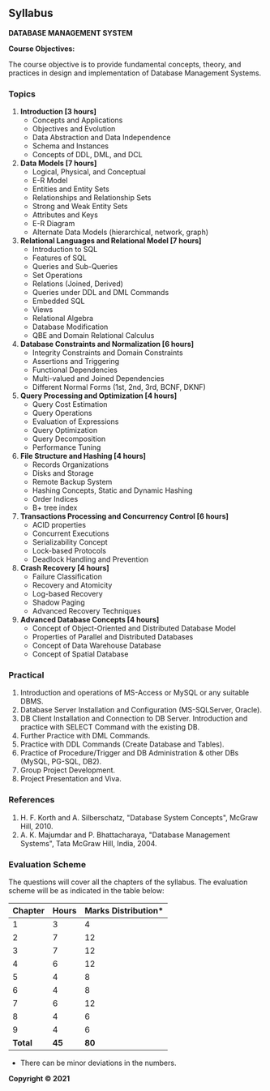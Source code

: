 ## Syllabus

**DATABASE MANAGEMENT SYSTEM**

**Course Objectives:**

The course objective is to provide fundamental concepts, theory, and practices in design and implementation of Database Management Systems.

### Topics

1. **Introduction [3 hours]**
    * Concepts and Applications
    * Objectives and Evolution
    * Data Abstraction and Data Independence
    * Schema and Instances
    * Concepts of DDL, DML, and DCL
2. **Data Models [7 hours]**
    * Logical, Physical, and Conceptual
    * E-R Model
    * Entities and Entity Sets
    * Relationships and Relationship Sets
    * Strong and Weak Entity Sets
    * Attributes and Keys
    * E-R Diagram
    * Alternate Data Models (hierarchical, network, graph)
3. **Relational Languages and Relational Model [7 hours]**
    * Introduction to SQL
    * Features of SQL
    * Queries and Sub-Queries
    * Set Operations
    * Relations (Joined, Derived)
    * Queries under DDL and DML Commands
    * Embedded SQL
    * Views
    * Relational Algebra
    * Database Modification
    * QBE and Domain Relational Calculus
4. **Database Constraints and Normalization [6 hours]**
    * Integrity Constraints and Domain Constraints
    * Assertions and Triggering
    * Functional Dependencies
    * Multi-valued and Joined Dependencies
    * Different Normal Forms (1st, 2nd, 3rd, BCNF, DKNF)
5. **Query Processing and Optimization [4 hours]**
    * Query Cost Estimation
    * Query Operations
    * Evaluation of Expressions
    * Query Optimization
    * Query Decomposition
    * Performance Tuning
6. **File Structure and Hashing [4 hours]**
    * Records Organizations
    * Disks and Storage
    * Remote Backup System
    * Hashing Concepts, Static and Dynamic Hashing
    * Order Indices
    * B+ tree index
7. **Transactions Processing and Concurrency Control [6 hours]**
    * ACID properties
    * Concurrent Executions
    * Serializability Concept
    * Lock-based Protocols
    * Deadlock Handling and Prevention
8. **Crash Recovery [4 hours]**
    * Failure Classification
    * Recovery and Atomicity
    * Log-based Recovery
    * Shadow Paging
    * Advanced Recovery Techniques
9. **Advanced Database Concepts [4 hours]**
    * Concept of Object-Oriented and Distributed Database Model
    * Properties of Parallel and Distributed Databases
    * Concept of Data Warehouse Database
    * Concept of Spatial Database

### Practical

1. Introduction and operations of MS-Access or MySQL or any suitable DBMS.
2. Database Server Installation and Configuration (MS-SQLServer, Oracle).
3. DB Client Installation and Connection to DB Server. Introduction and practice with SELECT Command with the existing DB.
4. Further Practice with DML Commands.
5. Practice with DDL Commands (Create Database and Tables).
6. Practice of Procedure/Trigger and DB Administration & other DBs (MySQL, PG-SQL, DB2).
7. Group Project Development.
8. Project Presentation and Viva.

### References

1. H. F. Korth and A. Silberschatz, "Database System Concepts", McGraw Hill, 2010.
2. A. K. Majumdar and P. Bhattacharaya, "Database Management Systems", Tata McGraw Hill, India, 2004.

### Evaluation Scheme

The questions will cover all the chapters of the syllabus. The evaluation scheme will be as indicated in the table below:

| Chapter | Hours | Marks Distribution* |
|---|---|---|
| 1 | 3 | 4 |
| 2 | 7 | 12 |
| 3 | 7 | 12 |
| 4 | 6 | 12 |
| 5 | 4 | 8 |
| 6 | 4 | 8 |
| 7 | 6 | 12 |
| 8 | 4 | 6 |
| 9 | 4 | 6 |
| **Total** | **45** | **80** |

* There can be minor deviations in the numbers.

**Copyright &copy; 2021** 
